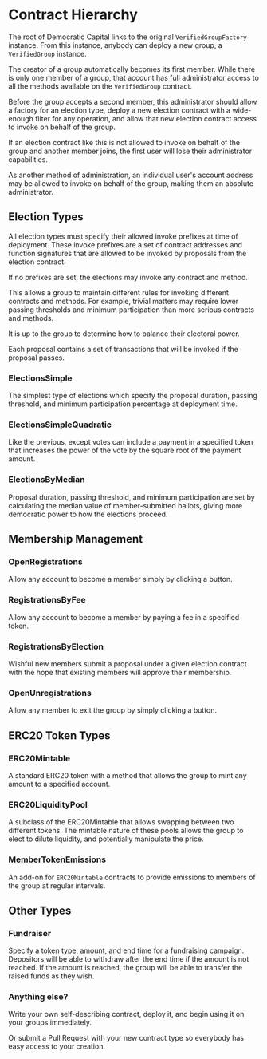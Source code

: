 # Contract Hierarchy

The root of Democratic Capital links to the original `VerifiedGroupFactory` instance. From this instance, anybody can deploy a new group, a `VerifiedGroup` instance.

The creator of a group automatically becomes its first member. While there is only one member of a group, that account has full administrator access to all the methods available on the `VerifiedGroup` contract.

Before the group accepts a second member, this administrator should allow a factory for an election type, deploy a new election contract with a wide-enough filter for any operation, and allow that new election contract access to invoke on behalf of the group.

If an election contract like this is not allowed to invoke on behalf of the group and another member joins, the first user will lose their administrator capabilities.

As another method of administration, an individual user's account address may be allowed to invoke on behalf of the group, making them an absolute administrator.

## Election Types

All election types must specify their allowed invoke prefixes at time of deployment. These invoke prefixes are a set of contract addresses and function signatures that are allowed to be invoked by proposals from the election contract.

If no prefixes are set, the elections may invoke any contract and method.

This allows a group to maintain different rules for invoking different contracts and methods. For example, trivial matters may require lower passing thresholds and minimum participation than more serious contracts and methods.

It is up to the group to determine how to balance their electoral power.

Each proposal contains a set of transactions that will be invoked if the proposal passes.

### ElectionsSimple

The simplest type of elections which specify the proposal duration, passing threshold, and minimum participation percentage at deployment time.

### ElectionsSimpleQuadratic

Like the previous, except votes can include a payment in a specified token that increases the power of the vote by the square root of the payment amount.

### ElectionsByMedian

Proposal duration, passing threshold, and minimum participation are set by calculating the median value of member-submitted ballots, giving more democratic power to how the elections proceed.

## Membership Management

### OpenRegistrations

Allow any account to become a member simply by clicking a button.

### RegistrationsByFee

Allow any account to become a member by paying a fee in a specified token.

### RegistrationsByElection

Wishful new members submit a proposal under a given election contract with the hope that existing members will approve their membership.

### OpenUnregistrations

Allow any member to exit the group by simply clicking a button.

## ERC20 Token Types

### ERC20Mintable

A standard ERC20 token with a method that allows the group to mint any amount to a specified account.

### ERC20LiquidityPool

A subclass of the ERC20Mintable that allows swapping between two different tokens. The mintable nature of these pools allows the group to elect to dilute liquidity, and potentially manipulate the price.

### MemberTokenEmissions

An add-on for `ERC20Mintable` contracts to provide emissions to members of the group at regular intervals.

## Other Types

### Fundraiser

Specify a token type, amount, and end time for a fundraising campaign. Depositors will be able to withdraw after the end time if the amount is not reached. If the amount is reached, the group will be able to transfer the raised funds as they wish.

### Anything else?

Write your own self-describing contract, deploy it, and begin using it on your groups immediately.

Or submit a Pull Request with your new contract type so everybody has easy access to your creation.
